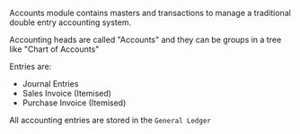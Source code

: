 Accounts module contains masters and transactions to manage a traditional
double entry accounting system.

Accounting heads are called "Accounts" and they can be groups in a tree like
"Chart of Accounts"

Entries are:

- Journal Entries
- Sales Invoice (Itemised)
- Purchase Invoice (Itemised)

All accounting entries are stored in the `General Ledger`
